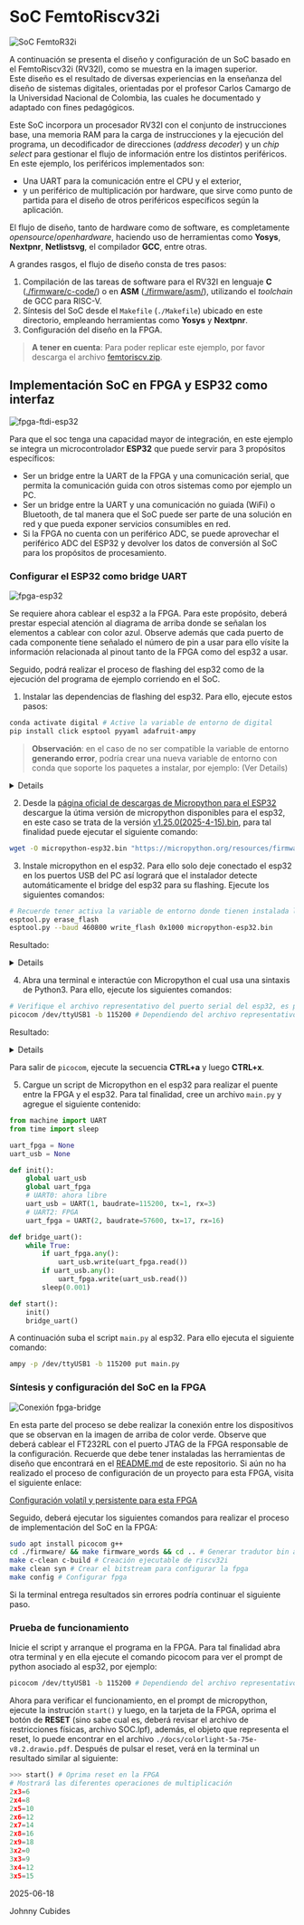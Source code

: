 <!-- LTeX: enabled=true language=es -->
<!-- :set spell! -->
<!-- :MarkdownPreview -->
<!-- :GenTocMarked -->

# SoC FemtoRiscv32i

![SoC FemtoR32i](./docs/SOC.svg)

A continuación se presenta el diseño y configuración de un SoC basado en el FemtoRiscv32i (RV32I), como se muestra en la imagen superior.  
Este diseño es el resultado de diversas experiencias en la enseñanza del diseño de sistemas digitales, orientadas por el profesor Carlos Camargo de la Universidad Nacional de Colombia, las cuales he documentado y adaptado con fines pedagógicos.

Este SoC incorpora un procesador RV32I con el conjunto de instrucciones base, una memoria RAM para la carga de instrucciones y la ejecución del programa, un decodificador de direcciones (*address decoder*) y un *chip select* para gestionar el flujo de información entre los distintos periféricos.  
En este ejemplo, los periféricos implementados son:  
- Una UART para la comunicación entre el CPU y el exterior,  
- y un periférico de multiplicación por hardware, que sirve como punto de partida para el diseño de otros periféricos específicos según la aplicación.

El flujo de diseño, tanto de hardware como de software, es completamente *opensource*/*openhardware*, haciendo uso de herramientas como **Yosys**, **Nextpnr**, **Netlistsvg**, el compilador **GCC**, entre otras.

A grandes rasgos, el flujo de diseño consta de tres pasos:

1. Compilación de las tareas de software para el RV32I en lenguaje **C** ([./firmware/c-code/](./firmware/c-code/)) o en **ASM** ([./firmware/asm/](./firmware/asm/)), utilizando el *toolchain* de GCC para RISC-V.
2. Síntesis del SoC desde el `Makefile` (`./Makefile`) ubicado en este directorio, empleando herramientas como **Yosys** y **Nextpnr**.
3. Configuración del diseño en la FPGA.

> **A tener en cuenta**: Para poder replicar este ejemplo, por favor descarga el archivo [femtoriscv.zip](./femtoriscv.zip).

## Implementación SoC en FPGA y ESP32 como interfaz

![fpga-ftdi-esp32](./docs/colorlight-ftdi232rl-esp32.jpg)


Para que el soc tenga una capacidad mayor de integración, en este ejemplo se
integra un microcontrolador **ESP32** que puede servir para 3 propósitos específicos:

- Ser un bridge entre la UART de la FPGA y una comunicación serial, que permita la
comunicación guida con otros sistemas como por ejemplo un PC.
- Ser un bridge entre la UART y una comunicación no guiada (WiFi) o Bluetooth, de
tal manera que el SoC puede ser parte de una solución en red y que pueda
exponer servicios consumibles en red.
- Si la FPGA no cuenta con un periférico ADC, se puede aprovechar el
periférico ADC del ESP32 y devolver los datos de conversión al SoC para los
propósitos de procesamiento.

### Configurar el ESP32 como bridge UART

![fpga-esp32](./docs/soc-esp32_picocom.svg)

Se requiere ahora cablear el esp32 a la FPGA. Para este propósito, deberá
prestar especial atención al diagrama de arriba donde se señalan los elementos
a cablear con color azul. Observe además que cada puerto de cada componente
tiene señalado el número de pin a usar para ello vísite la información
relacionada al pinout tanto de la FPGA como del esp32 a usar.

Seguido, podrá realizar el proceso de flashing del esp32 como de la ejecución del programa
de ejemplo corriendo en el SoC.

1. Instalar las dependencias de flashing del esp32. Para ello, ejecute estos pasos:

```bash
conda activate digital # Active la variable de entorno de digital
pip install click esptool pyyaml adafruit-ampy
```

> **Observación**: en el caso de no ser compatible la variable de entorno
> **generando error**, podría crear una nueva variable de entorno con conda que
> soporte los paquetes a instalar, por ejemplo: (Ver Details)

<details>

```bash
# Ejecutar estos pasos solo si los pasos anteriores del punto 1. fallaron
conda create --name esp32
conda activate esp32
pip install click esptool pyyaml adafruit-ampy
```
> Tenga presente que para desactivar el entorno basta con `conda deactivate`.
</details>

2. Desde la [página oficial de descargas de Micropython para el
   ESP32](https://micropython.org/download/ESP32_GENERIC/) descargue la útima
versión de micropython disponibles para el esp32, en este caso se trata de la
versión
[v1.25.0(2025-4-15).bin](https://micropython.org/resources/firmware/ESP32_GENERIC-20250415-v1.25.0.bin),
para tal finalidad puede ejecutar el siguiente comando:

```bash
wget -O micropython-esp32.bin "https://micropython.org/resources/firmware/ESP32_GENERIC-20250415-v1.25.0.bin"
```

3. Instale micropython en el esp32. Para ello solo deje conectado el esp32 en
   los puertos USB del PC así logrará que el instalador detecte automáticamente
el bridge del esp32 para su flashing. Ejecute los siguientes comandos:

```bash
# Recuerde tener activa la variable de entorno donde tienen instalada las librerías de python
esptool.py erase_flash
esptool.py --baud 460800 write_flash 0x1000 micropython-esp32.bin
```

Resultado:

<details>

```bash
esptool.py v4.7.0
Found 6 serial ports
Serial port /dev/ttyUSB0
Connecting......................................
/dev/ttyUSB1 failed to connect: Failed to connect to Espressif device: No serial data received.
For troubleshooting steps visit: https://docs.espressif.com/projects/esptool/en/latest/troubleshooting.html
Serial port /dev/ttyUSB1
Connecting....
Detecting chip type... Unsupported detection protocol, switching and trying again...
Connecting.....
Detecting chip type... ESP32
Chip is ESP32-D0WDQ6 (revision v1.0)
Features: WiFi, BT, Dual Core, 240MHz, VRef calibration in efuse, Coding Scheme None
Crystal is 40MHz
MAC: a4:cf:12:74:fd:e4
Uploading stub...
Running stub...
Stub running...
Erasing flash (this may take a while)...
Chip erase completed successfully in 7.6s
Hard resetting via RTS pin...
```

>  **Observación**: En el caso de que no haga flashing, oprima el botón de BOOT en el esp32:

</details>


4. Abra una terminal e interactúe con Micropython el cual usa una sintaxis de Python3. Para ello, ejecute los siguientes comandos:

```bash
# Verifique el archivo representativo del puerto serial del esp32, es probable que sea /dev/ttyUSB1
picocom /dev/ttyUSB1 -b 115200 # Dependiendo del archivo representativo el tty puede cambiar
```

Resultado:

<details>

  ```py
picocom /dev/ttyUSB1 -b 115200
picocom v3.1

port is        : /dev/ttyUSB1
flowcontrol    : none
baudrate is    : 115200
parity is      : none
databits are   : 8
stopbits are   : 1
escape is      : C-a
local echo is  : no
noinit is      : no
noreset is     : no
hangup is      : no
nolock is      : no
send_cmd is    : sz -vv
receive_cmd is : rz -vv -E
imap is        : 
omap is        : 
emap is        : crcrlf,delbs,
logfile is     : none
initstring     : none
exit_after is  : not set
exit is        : no

Type [C-a] [C-h] to see available commands
Terminal ready

>>> print("hello")
hello
>>> 
```

</details>

Para salir de `picocom`, ejecute la secuencia **CTRL+a** y luego **CTRL+x**.

5. Cargue un script de Micropython en el esp32 para realizar el puente entre la FPGA y el esp32.
Para tal finalidad, cree un archivo `main.py` y agregue el siguiente contenido:

```py
from machine import UART
from time import sleep

uart_fpga = None
uart_usb = None

def init():
    global uart_usb
    global uart_fpga
    # UART0: ahora libre
    uart_usb = UART(1, baudrate=115200, tx=1, rx=3)
    # UART2: FPGA
    uart_fpga = UART(2, baudrate=57600, tx=17, rx=16)

def bridge_uart():
    while True:
        if uart_fpga.any():
            uart_usb.write(uart_fpga.read())
        if uart_usb.any():
            uart_fpga.write(uart_usb.read())
        sleep(0.001)

def start():
    init()
    bridge_uart()

```

A continuación suba el script `main.py` al esp32. Para ello ejecuta el siguiente comando:

```bash
ampy -p /dev/ttyUSB1 -b 115200 put main.py
```

### Síntesis y configuración del SoC en la FPGA

![Conexión fpga-bridge](./docs/soc-esp32_fpga_bridge.svg)

En esta parte del proceso se debe realizar la conexión entre los dispositivos
que se observan en la imagen de arriba de color verde. Observe que deberá
cablear el FT232RL con el puerto JTAG de la FPGA responsable de la
configuración. Recuerde que debe tener instaladas las herramientas de diseño
que encontrará en el
[README.md](https://github.com/johnnycubides/digital-electronic-1-101/tree/main)
de este repositorio. Si aún no ha realizado el proceso de configuración de un
proyecto para esta FPGA, visita el siguiente enlace:

[Configuración volatíl y persistente para esta FPGA](https://github.com/johnnycubides/digital-electronic-1-101/tree/main/fpga-example/colorlight-5a-75e)


Seguido, deberá ejecutar los siguientes comandos para realizar el proceso de
implementación del SoC en la FPGA:

```bash
sudo apt install picocom g++
cd ./firmware/ && make firmware_words && cd .. # Generar tradutor bin a palabras. Solo se ejecuta una ÚNICA VEZ
make c-clean c-build # Creación ejecutable de riscv32i
make clean syn # Crear el bitstream para configurar la fpga
make config # Configurar fpga
```

Si la terminal entrega resultados sin errores podría continuar el siguiente paso.


### Prueba de funcionamiento

Inicie el script y arranque el programa en la FPGA. Para tal finalidad abra otra terminal y en ella
ejecute el comando picocom para ver el prompt de python asociado al esp32, por ejemplo:

```bash
picocom /dev/ttyUSB1 -b 115200 # Dependiendo del archivo representativo el tty puede cambiar
```

Ahora para verificar el funcionamiento, en el prompt de micropython, ejecute la
instrución `start()` y luego, en la tarjeta de la FPGA, oprima el botón de
**RESET** (sino sabe cual es, deberá revisar el archivo de restricciones
físicas, archivo SOC.lpf), además, el objeto que representa el reset, lo puede
encontrar en el archivo `./docs/colorlight-5a-75e-v8.2.drawio.pdf`. Después de
pulsar el reset, verá en la terminal un resultado similar al siguiente:

```py
>>> start() # Oprima reset en la FPGA
# Mostrará las diferentes operaciones de multiplicación
2x3=6
2x4=8
2x5=10
2x6=12
2x7=14
2x8=16
2x9=18
3x2=0
3x3=9
3x4=12
3x5=15
```

2025-06-18

Johnny Cubides
